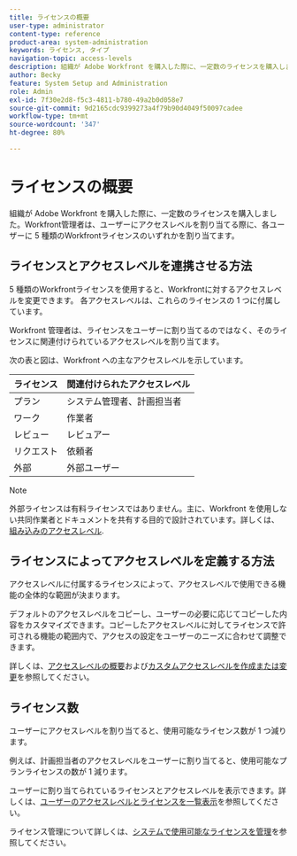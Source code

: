 ```yaml
---
title: ライセンスの概要
user-type: administrator
content-type: reference
product-area: system-administration
keywords: ライセンス, タイプ
navigation-topic: access-levels
description: 組織が Adobe Workfront を購入した際に、一定数のライセンスを購入しました。Workfront管理者は、ユーザーにアクセスレベルを割り当てる際に、各ユーザーに 5 種類のWorkfrontライセンスのいずれかを割り当てます。
author: Becky
feature: System Setup and Administration
role: Admin
exl-id: 7f30e2d8-f5c3-4811-b780-49a2b0d058e7
source-git-commit: 9d2165cdc9399273a4f79b90d4049f50097cadee
workflow-type: tm+mt
source-wordcount: '347'
ht-degree: 80%

---
```


# ライセンスの概要

<!-- Audited: 12/2023 -->

組織が Adobe Workfront を購入した際に、一定数のライセンスを購入しました。Workfront管理者は、ユーザーにアクセスレベルを割り当てる際に、各ユーザーに 5 種類のWorkfrontライセンスのいずれかを割り当てます。

## ライセンスとアクセスレベルを連携させる方法

5 種類のWorkfrontライセンスを使用すると、Workfrontに対するアクセスレベルを変更できます。 各アクセスレベルは、これらのライセンスの 1 つに付属しています。

Workfront 管理者は、ライセンスをユーザーに割り当てるのではなく、そのライセンスに関連付けられているアクセスレベルを割り当てます。

次の表と図は、Workfront への主なアクセスレベルを示しています。

| ライセンス | 関連付けられたアクセスレベル |
|--- |--- |
| プラン | システム管理者、計画担当者 |
| ワーク | 作業者 |
| レビュー | レビュアー |
| リクエスト | 依頼者 |
| 外部 | 外部ユーザー |

>[!NOTE]
>
>外部ライセンスは有料ライセンスではありません。主に、Workfront を使用しない共同作業者とドキュメントを共有する目的で設計されています。詳しくは、 [組み込みのアクセスレベル](/help/quicksilver/administration-and-setup/add-users/access-levels-and-object-permissions/default-access-levels-in-workfront.md).

## ライセンスによってアクセスレベルを定義する方法

アクセスレベルに付属するライセンスによって、アクセスレベルで使用できる機能の全体的な範囲が決まります。

デフォルトのアクセスレベルをコピーし、ユーザーの必要に応じてコピーした内容をカスタマイズできます。コピーしたアクセスレベルに対してライセンスで許可される機能の範囲内で、アクセスの設定をユーザーのニーズに合わせて調整できます。

詳しくは、[アクセスレベルの概要](../../../administration-and-setup/add-users/access-levels-and-object-permissions/access-levels-overview.md)および[カスタムアクセスレベルを作成または変更](../../../administration-and-setup/add-users/configure-and-grant-access/create-modify-access-levels.md)を参照してください。

## ライセンス数

ユーザーにアクセスレベルを割り当てると、使用可能なライセンス数が 1 つ減ります。

例えば、計画担当者のアクセスレベルをユーザーに割り当てると、使用可能なプランライセンスの数が 1 減ります。

ユーザーに割り当てられているライセンスとアクセスレベルを表示できます。詳しくは、[ユーザーのアクセスレベルとライセンスを一覧表示](../../../administration-and-setup/add-users/access-levels-and-object-permissions/list-access-levels-and-licenses-for-your-users.md)を参照してください。

ライセンス管理について詳しくは、[システムで使用可能なライセンスを管理](../../../administration-and-setup/get-started-wf-administration/manage-available-licenses-in-your-system.md)を参照してください。
